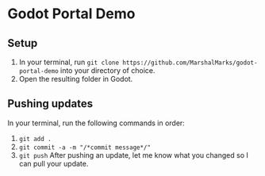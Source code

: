 # Godot Portal Demo
## Setup
1) In your terminal, run ```git clone https://github.com/MarshalMarks/godot-portal-demo``` into your directory of choice.
2) Open the resulting folder in Godot.
## Pushing updates
In your terminal, run the following commands in order:
1) ```git add .```
2) ```git commit -a -m "/*commit message*/"```
3) ```git push```
After pushing an update, let me know what you changed so I can pull your update.
